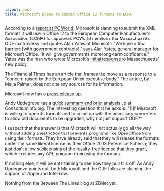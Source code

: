```yaml
--- 
layout: post
title: Microsoft plans to submit Office 12 formats to ECMA
---
```

According to a <a href="http://www.pcworld.com/news/article/0,aid,123636,00.asp">report at PC World</a>, Microsoft is planning to submit the XML formats it will use in Office 12 to the European Computer Manufacturer's Association (ECMA) for approval. PCWorld mentions tha Massachusetts ODF controversy and quotes Alan Yates of Microsoft: "We have a few barriers \[with government contracts\]," says Alan Yates, general manager for Microsoft Office. "It will give governments more long-term confidence." Yates was the man who wrote Microsoft's <a href="http://www.mass.gov/portal/site/massgovportal/menuitem.59254d74c0e831c14db4a11030468a0c/?pageID=itdterminal&#38;L=4&#38;L0=Home&#38;L1=Policies%2c+Standards+%26+Legal&#38;L2=Open+Standards&#38;L3=Open+Formats&#38;sid=Aitd&#38;b=terminalcontent&#38;f=policies_standards_etrm_35_responses_microsoft&#38;csid=Aitd">initial response</a> to Massachusetts' new policy.

The Financial Times has <a href="http://news.ft.com/cms/s/e9f5c0f8-5ab7-11da-8628-0000779e2340.html">an article</a> that frames the move as a response to a "concern raised by the European Union executive body." The article, by Maija Palmer, does not cite any sources for its information.

Microsoft now has a <a href="http://www.microsoft.com/presspass/press/2005/nov05/11-21EcmaPR.mspx">press release</a> up.

Andy Updegrove has a <a href="http://www.consortiuminfo.org/newsblog/blog.php?ID=1760">quick summary and brief analysis</a> up at Consortiuminfo.org. The interesting question that he asks is: "\[I\]f Microsoft is willing to open its formats and to come up with the necessary converters to allow old documents to be upgraded, why not just support ODF?"

I suspect that the answer is that Microsoft will not actually go all the way without adding a restriction that prevents programs like OpenOffice from using their formats. They have already said that they will release the formats under the same liberal license as their Office 2003 Reference Schema; they just don't allow sublicensing of the royalty-free license that they grant, which excludes any GPL program from using the formats.

If nothing else, it will be entertaining to see how they pull this off. As Andy Updegrove points out, both Microsoft and the ODF folks are claiming the support of Apple and Intel now.

Nothing from the Between The Lines blog at ZDNet yet.

